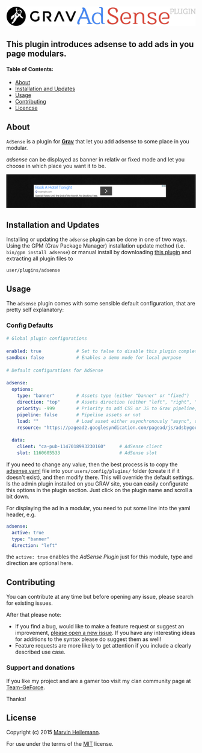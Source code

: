 # [![Grav adsense Plugin](assets/logo.png)][project]

## This plugin introduces adsense to add ads in you page modulars.

#### Table of Contents:

* [About](#about)
* [Installation and Updates](#installation-and-updates)
* [Usage](#usage)
* [Contributing](#contributing)
* [Licencse](#license)

## About

`AdSense` is a plugin for [**Grav**](http://getgrav.org) that let you add adsense to some place in you modular.

*adsense* can be displayed as banner in relativ or fixed mode and let you choose in which place you want it to be.

![Screenshot adsense Plugin](assets/screenshot.png "AdSense Preview")

## Installation and Updates

Installing or updating the `adsense` plugin can be done in one of two ways. Using the GPM (Grav Package Manager) installation update method (i.e. `bin/gpm install adsense`) or manual install by downloading [this plugin](https://github.com/muuvmuuv/grav-plugin-adsense) and extracting all plugin files to

    user/plugins/adsense


## Usage

The `adsense` plugin comes with some sensible default configuration, that are pretty self explanatory:

### Config Defaults

```yaml
# Global plugin configurations

enabled: true             # Set to false to disable this plugin completely
sandbox: false            # Enables a demo mode for local purpose

# Default configurations for AdSense

adsense:
  options:
    type: "banner"        # Assets type (either "banner" or "fixed")
    direction: "top"      # Assets direction (either "left", "right", "top", "bottom")
    priority: -999        # Priority to add CSS or JS to Grav pipeline, bigger comes first
    pipeline: false       # Pipeline assets or not
    load: ""              # Load asset either asynchronously "async", deferred "defer" or normal ""
    resource: "https://pagead2.googlesyndication.com/pagead/js/adsbygoogle.js" # AdSense script url

  data:
    client: "ca-pub-1147018993230160"     # AdSense client
    slot: 1160605533                      # AdSense slot
```

If you need to change any value, then the best process is to copy the [adsense.yaml](adsense.yaml) file into your `users/config/plugins/` folder (create it if it doesn't exist), and then modify there. This will override the default settings.
Is the admin plugin installed on you GRAV site, you can easily configurate this options in the plugin section. Just click on the plugin name and scroll a bit down.

For displaying the ad in a modular, you need to put some line into the yaml header, e.g.

```yaml
adsense:
  active: true
  type: "banner"
  direction: "left"
```

the `active: true` enables the *AdSense Plugin* just for this module, type and direction are optional here.


## Contributing

You can contribute at any time but before opening any issue, please search for existing issues.

After that please note:

* If you find a bug, would like to make a feature request or suggest an improvement, [please open a new issue][issues]. If you have any interesting ideas for additions to the syntax please do suggest them as well!
* Feature requests are more likely to get attention if you include a clearly described use case.

### Support and donations

If you like my project and are a gamer too visit my clan community page at [Team-GeForce](http://team-geforce.eu/).

Thanks!

## License

Copyright (c) 2015 [Marvin Heilemann][github].

For use under the terms of the [MIT][mit-license] license.

[github]: https://github.com/muuvmuuv/ "GitHub account from Marvin Heilemann"
[mit-license]: http://www.opensource.org/licenses/mit-license.php "MIT license"

[project]: https://github.com/muuvmuuv/grav-plugin-adsense
[issues]: https://github.com/muuvmuuv/grav-plugin-adsense/issues "GitHub Issues for Grav adsense Plugin"
